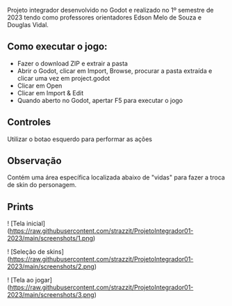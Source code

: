 Projeto integrador desenvolvido no Godot e realizado no 1º semestre de 2023 tendo como professores orientadores Edson Melo de Souza e Douglas Vidal.

## Como executar o jogo:
- Fazer o download ZIP e extrair a pasta
- Abrir o Godot, clicar em Import, Browse, procurar a pasta extraída e clicar uma vez em project.godot
- Clicar em Open
- Clicar em Import & Edit 
- Quando aberto no Godot, apertar F5 para executar o jogo

## Controles
Utilizar o botao esquerdo para performar as ações

## Observação
Contém uma área específica localizada abaixo de "vidas" para fazer a troca de skin do personagem.

## Prints

! [Tela inicial] (https://raw.githubusercontent.com/strazzit/ProjetoIntegrador01-2023/main/screenshots/1.png)

! [Seleção de skins] (https://raw.githubusercontent.com/strazzit/ProjetoIntegrador01-2023/main/screenshots/2.png)

! [Tela ao jogar] (https://raw.githubusercontent.com/strazzit/ProjetoIntegrador01-2023/main/screenshots/3.png)
